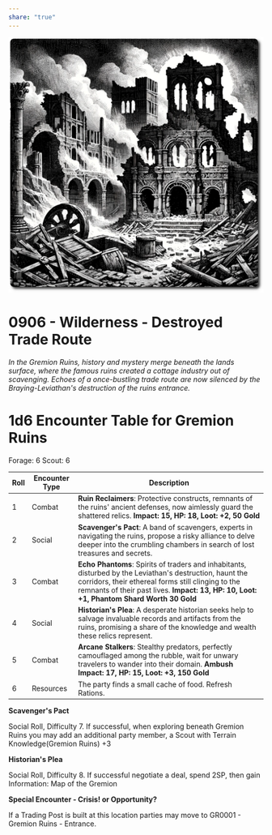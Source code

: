 ```yaml
---
share: "true"
---
```

![gremion-ruins](../../../gremion-ruins.png)

# 0906 - Wilderness - Destroyed Trade Route

*In the Gremion Ruins, history and mystery merge beneath the lands surface, where the famous ruins created a cottage industry out of scavenging. Echoes of a once-bustling trade route are now silenced by the Braying-Leviathan's destruction of the ruins entrance.*

# 1d6 Encounter Table for Gremion Ruins

Forage: 6
Scout: 6

| Roll | Encounter Type | Description |
| ---- | -------------- | ----------- |
| 1    | Combat | **Ruin Reclaimers**: Protective constructs, remnants of the ruins' ancient defenses, now aimlessly guard the shattered relics. **Impact: 15, HP: 18, Loot: +2, 50 Gold** |
| 2    | Social | **Scavenger's Pact**: A band of scavengers, experts in navigating the ruins, propose a risky alliance to delve deeper into the crumbling chambers in search of lost treasures and secrets. |
| 3    | Combat | **Echo Phantoms**: Spirits of traders and inhabitants, disturbed by the Leviathan's destruction, haunt the corridors, their ethereal forms still clinging to the remnants of their past lives. **Impact: 13, HP: 10, Loot: +1, Phantom Shard Worth 30 Gold** |
| 4    | Social | **Historian's Plea**: A desperate historian seeks help to salvage invaluable records and artifacts from the ruins, promising a share of the knowledge and wealth these relics represent. |
| 5    | Combat | **Arcane Stalkers**: Stealthy predators, perfectly camouflaged among the rubble, wait for unwary travelers to wander into their domain. **Ambush Impact: 17, HP: 15, Loot: +3, 150 Gold** |
| 6    | Resources | The party finds a small cache of food. Refresh Rations. |

**Scavenger's Pact**

Social Roll, Difficulty 7. If successful, when exploring beneath Gremion Ruins you may add an additional party member, a Scout with Terrain Knowledge(Gremion Ruins) +3

**Historian's Plea**

Social Roll, Difficulty 8. If successful negotiate a deal, spend 2SP, then gain Information: Map of the Gremion

**Special Encounter - Crisis! or Opportunity?**

If a Trading Post is built at this location parties may move to GR0001 - Gremion Ruins - Entrance.